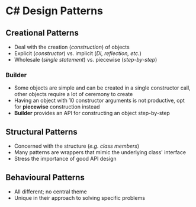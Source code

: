 # C# Design Patterns



## Creational Patterns

- Deal with the creation (_construction_) of objects
- Explicit (_constructor_) vs. implicit (_DI, reflection, etc._)
- Wholesale (_single statement_) vs. piecewise (_step-by-step_)

### Builder

- Some objects are simple and can be created in a single constructor call,
other objects require a lot of ceremony to create
- Having an object with 10 constructor arguments is not productive,
opt for **piecewise** construction instead
- **Builder** provides an API for constructing an object step-by-step

## Structural Patterns

- Concerned with the structure (_e.g. class members_)
- Many patterns are wrappers that mimic the underlying class' interface
- Stress the importance of good API design

## Behavioural Patterns

- All different; no central theme
- Unique in their approach to solving specific problems